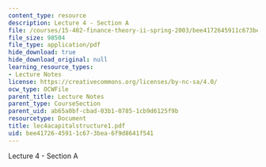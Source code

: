 ```yaml
---
content_type: resource
description: Lecture 4 - Section A
file: /courses/15-402-finance-theory-ii-spring-2003/bee4172645911c673bea6f9d8641f541_lec4acapitalstructure1.pdf
file_size: 98504
file_type: application/pdf
hide_download: true
hide_download_original: null
learning_resource_types:
- Lecture Notes
license: https://creativecommons.org/licenses/by-nc-sa/4.0/
ocw_type: OCWFile
parent_title: Lecture Notes
parent_type: CourseSection
parent_uid: ab65a0bf-cbad-03b1-0785-1cb9d6125f9b
resourcetype: Document
title: lec4acapitalstructure1.pdf
uid: bee41726-4591-1c67-3bea-6f9d8641f541
---
```

Lecture 4 - Section A